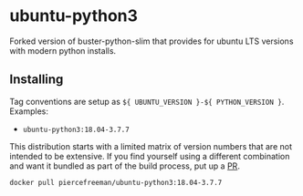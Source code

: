 # ubuntu-python3

Forked version of buster-python-slim that provides for ubuntu LTS versions with modern python installs.

## Installing

Tag conventions are setup as `${ UBUNTU_VERSION }-${ PYTHON_VERSION }`. Examples:

- `ubuntu-python3:18.04-3.7.7`

This distribution starts with a limited matrix of version numbers that are not intended to be extensive. If you find yourself using a different combination and want it bundled as part of the build process, put up a [PR](https://github.com/piercefreeman/docker/pulls).

```
docker pull piercefreeman/ubuntu-python3:18.04-3.7.7
```
